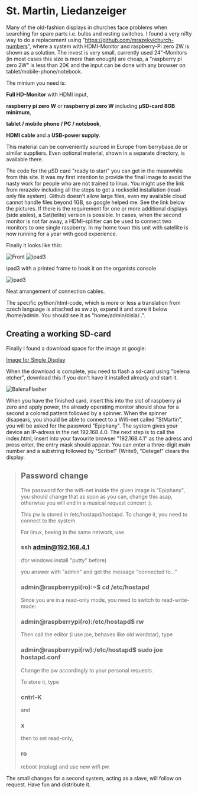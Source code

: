 # St. Martin, Liedanzeiger #

Many of the old-fashion displays in churches face problems when searching for spare parts i.e. bulbs and resting switches. I found a very nifty way to do a replacement using "https://github.com/mrazekv/church-numbers",
where a system with HDMI-Monitor and raspberry-Pi zero 2W is shown as a solution.
The invest is very small, currently used 24"-Monitors (in most cases this size is more than enough) are cheap, a "raspberry pi zero 2W" is less than 20€ and the input can be done with any browser on tablet/mobile-phone/notebook.

The minium you need is:

  **Full HD-Monitor** with HDMI input,
  
  **raspberry pi zero W** or **raspberry pi zero W** including **µSD-card 8GB minimum**,
  
  **tablet / mobile phone / PC / notebook**,
  
  **HDMI cable** and a **USB-power supply**.

This material can be conveniently sourced in Europe from berrybase.de or similar suppliers. Even optional material, shown in a separate directory, is available there.
  
The code for the µSD card "ready to start" you can get in the meanwhile from this site. It was my first intention to provide the final image to avoid the nasty work for people who are not trained to linux. You might use the link from mrazekv including all the steps to get a rocksolid installation (read-only file system). Github doesn't allow large files, even my available cloud cannot handle files beyond 1GB, so google helped me. See the link below the pictures.
If there is the requirement for one or more additional displays (side aisles), a Sat(telite) version is possible. In cases, when the second monitor is not far away, a HDMI-splitter can be used to connect two monitors to one single raspberry. In my home town this unit with satellite is now running for a year with good experience.

Finally it looks like this:

![Front](https://github.com/burneme/Liedanzeiger/blob/main/Front.JPG)
![ipad3](https://github.com/burneme/liedanzeiger/blob/main/Ipad3.JPG)

ipad3 with a printed frame to hook it on the organists console

![ipad3](https://github.com/burneme/liedanzeiger/blob/main/Back.JPG)

Neat arrangement of connection cables.

The specific python/html-code, which is more or less a translation from czech language is attached as sw.zip, expand it and store it below /home/admin.   You should see it as "home/admin/cisla/..".

## Creating a working SD-card ##

Finally I found a download space for the image at google:

[Image for Single Display](https://drive.google.com/file/d/1Por2zFch3SOl4XRDp1puK9v_BIOZQSrb/view?usp=drive_link/ "An raspberry pi zero image for one display") 

When the download is complete, you need to flash a sd-card using "belena etcher", download this if you don't have it installed already and start it.

![BalenaFlasher](https://github.com/burneme/Liedanzeiger/blob/main/balena.png)

When you have  the finished card, insert this into the slot of raspberry pi zero and apply power, the already operating monitor should show for a second a colored pattern followed by a spinner. When the spinner disapears, you should be able to connect to a Wifi-net called "StMartin", you will be asked for the password "Epiphany". The system gives your device an IP-adress in the net 192.168.4.0.
The next step is to call the index.html, insert into your favourite browser "192.168.4.1" as the adress and press enter, the entry mask should appear.
You can enter a three-digit main number and a substring followed by "Scribe!" (Write!), "Detege!" clears the display.

>  ## Password change ##
>
>  The password for the wifi-net inside the given image is "Epiphany", you should change that as soon as you can, change this asap, otherwise you will end in a musical request concert :).
>
>  This pw is stored in /etc/hostapd/hostapd. To change it, you need to connect to the system.
>
>  For linux, beeing in the same network, use
>
>  ### ssh admin@192.168.4.1 ###
> (for windows install "putty" before)
>
>  you answer with "admin" and get the message "connected to..."
>
>  ### admin@raspberrypi(ro):~$ cd /etc/hostapd ###
>
>  Since you are in a read-only mode, you need to switch to read-write-mode:
>
>  ### admin@raspberrypi(ro):/etc/hostapd$ rw ###
>
>  Then call the editor (i use joe, behaves like old wordstar), type 
>
>  ### admin@raspberrypi(rw):/etc/hostapd$ sudo joe hostapd.conf ### 
>
>  Change the pw accordingly to your personal requests.
>
>  To store it, type 
>  ### cntrl-K ### 
>  and 
>  ### x ### 
>
>  then to set read-only,
>
>  ### ro ### 
>
>  reboot (replug) and use new wifi pw.

The small changes for a second system, acting as a slave, will follow on request.
Have fun and distribute it.

